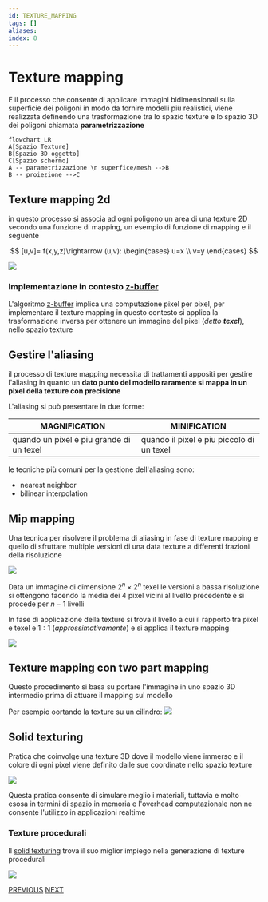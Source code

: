 ```yaml
---
id: TEXTURE_MAPPING
tags: []
aliases: 
index: 8
---
```


# Texture mapping

E il processo che consente di applicare immagini bidimensionali sulla superficie dei poligoni in modo da fornire modelli più realistici, viene realizzata definendo una trasformazione tra lo spazio texture e lo spazio 3D dei poligoni chiamata **parametrizzazione**

```mermaid
flowchart LR
A[Spazio Texture]
B[Spazio 3D oggetto]
C[Spazio schermo]
A -- parametrizzazione \n superfice/mesh -->B
B -- proiezione -->C
```

## Texture mapping 2d

in questo processo si associa ad ogni poligono un area di una texture 2D secondo una funzione di mapping, un esempio di funzione di mapping e il seguente

$$
[u,v]= f(x,y,z)\rightarrow (u,v): \begin{cases}
u=x \\
v=y
\end{cases}
$$

![](Pasted%20image%2020250102151554.png)

### Implementazione in contesto [z-buffer](real_time_rendering.md#ALGORITMO%20Z-BUFFER)

L'algoritmo [z-buffer](real_time_rendering.md#ALGORITMO%20Z-BUFFER) implica una computazione pixel per pixel, per implementare il texture mapping in questo contesto si applica la trasformazione inversa per ottenere un immagine del pixel (*detto **texel***), nello spazio texture

## Gestire l'aliasing

il processo di texture mapping necessita di trattamenti appositi per gestire l'aliasing in quanto un **dato punto del modello raramente si mappa in un pixel della texture con precisione**

L'aliasing si può presentare in due forme:

| MAGNIFICATION                            | MINIFICATION                              |
| ---------------------------------------- | ----------------------------------------- |
| quando un pixel e piu grande di un texel | quando il pixel e piu piccolo di un texel |

le tecniche più comuni per la gestione dell'aliasing sono:

- nearest neighbor
- bilinear interpolation

## Mip mapping

Una tecnica per risolvere il problema di aliasing in fase di texture mapping e quello di sfruttare multiple versioni di una data texture a differenti frazioni della risoluzione

![](Pasted%20image%2020250102152917.png)

Data un immagine di dimensione $2^n\times 2^n$ texel le versioni a bassa risoluzione si ottengono facendo la media dei 4 pixel vicini al livello precedente e si procede per $n-1$ livelli

In fase di applicazione della texture si trova il livello a cui il rapporto tra pixel e texel e $1:1$ (*approssimativamente*) e si applica il texture mapping

![](Pasted%20image%2020250102153322.png)

## Texture mapping con two part mapping 

Questo procedimento si basa su portare l'immagine in uno spazio 3D intermedio prima di attuare il mapping sul modello

Per esempio oortando la texture su un cilindro:
![](Pasted%20image%2020250102154853.png)

## Solid texturing

Pratica che coinvolge una texture 3D dove il modello viene immerso e il colore di ogni pixel viene definito dalle sue coordinate nello spazio texture

![](Pasted%20image%2020250102155114.png)

Questa pratica consente di simulare meglio  i materiali, tuttavia e molto esosa in termini di spazio in memoria e l'overhead computazionale non ne consente l'utilizzo in applicazioni realtime

### Texture procedurali

Il [solid texturing](#SOLID%20TEXTURING) trova il suo miglior impiego nella generazione di texture procedurali   

![](Pasted%20image%2020250102155433.png)

[PREVIOUS](pages/illuminazione.md) [NEXT](pages/shadowing.md)

